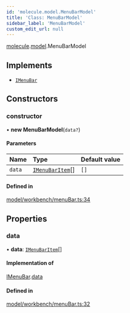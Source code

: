 ```yaml
---
id: 'molecule.model.MenuBarModel'
title: 'Class: MenuBarModel'
sidebar_label: 'MenuBarModel'
custom_edit_url: null
---
```


[molecule](../namespaces/molecule).[model](../namespaces/molecule.model).MenuBarModel

## Implements

-   [`IMenuBar`](../interfaces/molecule.model.IMenuBar)

## Constructors

### constructor

• **new MenuBarModel**(`data?`)

#### Parameters

| Name   | Type                                                          | Default value |
| :----- | :------------------------------------------------------------ | :------------ |
| `data` | [`IMenuBarItem`](../interfaces/molecule.model.IMenuBarItem)[] | `[]`          |

#### Defined in

[model/workbench/menuBar.ts:34](https://github.com/DTStack/molecule/blob/ff1a27ef/src/model/workbench/menuBar.ts#L34)

## Properties

### data

• **data**: [`IMenuBarItem`](../interfaces/molecule.model.IMenuBarItem)[]

#### Implementation of

[IMenuBar](../interfaces/molecule.model.IMenuBar).[data](../interfaces/molecule.model.IMenuBar#data)

#### Defined in

[model/workbench/menuBar.ts:32](https://github.com/DTStack/molecule/blob/ff1a27ef/src/model/workbench/menuBar.ts#L32)
